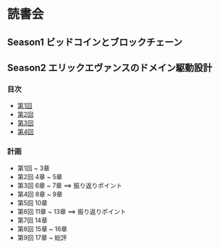 # 読書会
## Season1 ビッドコインとブロックチェーン
## Season2 エリックエヴァンスのドメイン駆動設計
### 目次
* [第1回](season2-DDD/01rd.md)
* [第2回](season2-DDD/02rd.md)
* [第3回](season2-DDD/03rd.md)
* [第4回](season2-DDD/04th.md)

### 計画
- 第1回 ~ 3章
- 第2回 4章 ~ 5章
- 第3回 6章 ~ 7章 ==> 振り返りポイント
- 第4回 8章 ~ 9章
- 第5回 10章
- 第6回 11章 ~ 13章 ==> 振り返りポイント
- 第7回 14章
- 第8回 15章 ~ 16章
- 第9回 17章 ~ 総評

